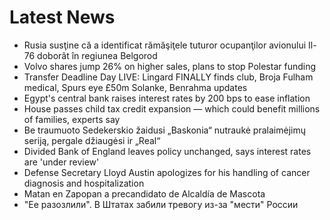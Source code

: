 # Latest News
-  Rusia susţine că a identificat rămăşiţele tuturor ocupanţilor avionului Il-76 doborât în regiunea Belgorod
-  Volvo shares jump 26% on higher sales, plans to stop Polestar funding
-  Transfer Deadline Day LIVE: Lingard FINALLY finds club, Broja Fulham medical, Spurs eye £50m Solanke, Benrahma updates
-  Egypt's central bank raises interest rates by 200 bps to ease inflation
-  House passes child tax credit expansion — which could benefit millions of families, experts say
-  Be traumuoto Sedekerskio žaidusi „Baskonia“ nutraukė pralaimėjimų seriją, pergale džiaugėsi ir „Real“
-  Divided Bank of England leaves policy unchanged, says interest rates are 'under review'
-  Defense Secretary Lloyd Austin apologizes for his handling of cancer diagnosis and hospitalization
-  Matan en Zapopan a precandidato de Alcaldía de Mascota
-  "Ее разозлили". В Штатах забили тревогу из-за "мести" России
